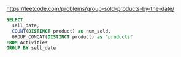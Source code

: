 https://leetcode.com/problems/group-sold-products-by-the-date/

```sql
SELECT 
  sell_date, 
  COUNT(DISTINCT product) as num_sold, 
  GROUP_CONCAT(DISTINCT product) as "products"
FROM Activities
GROUP BY sell_date
```
